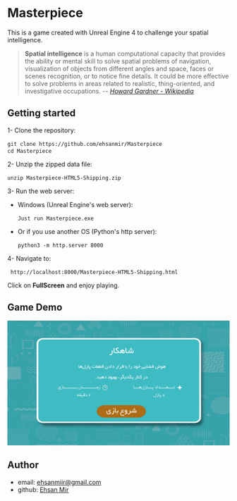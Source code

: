 
# Masterpiece
This is a game created with Unreal Engine 4 to challenge your spatial intelligence.

> **Spatial intelligence** is a human computational capacity that provides the ability or mental skill to solve spatial problems of navigation, visualization of objects from different angles and space, faces or scenes recognition, or to notice fine details. It could be more effective to solve problems in areas related to realistic, thing-oriented, and investigative occupations. 
> -- <cite>[Howard Gardner - Wikipedia][1]</cite>

[1]: https://en.wikipedia.org/wiki/Spatial_intelligence_(psychology)

## Getting started
1- Clone the repository:
```
git clone https://github.com/ehsanmir/Masterpiece
cd Masterpiece
```
2- Unzip the zipped data file:
```
unzip Masterpiece-HTML5-Shipping.zip
```
3- Run the web server:
 - Windows (Unreal Engine's web server):
	```
	Just run Masterpiece.exe
	```
 - Or if you use another OS (Python's http server):
	```
	python3 -m http.server 8000
	```
4- Navigate to:
```
 http://localhost:8000/Masterpiece-HTML5-Shipping.html
```
Click on **FullScreen** and enjoy playing.

## Game Demo
![Demo](ShowDemo.gif)

## Author
- email: ehsanmiir@gmail.com
- github: [Ehsan Mir](https://github.com/ehsanmir)
